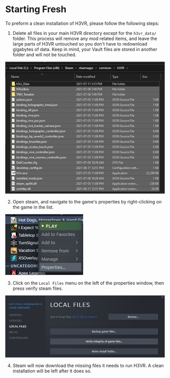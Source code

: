 # Starting Fresh

To preform a clean installation of H3VR, please follow the following steps:

1. Delete all files in your main H3VR directory except for the `h3vr_data/` folder. This process will remove any mod related items, and leave the large parts of H3VR untouched so you don't have to redownload gigabytes of data. Keep in mind, your Vault files are stored in another folder and will not be touched.

![image](Images/Starting-Fresh-Directory-Select.png)

2. Open steam, and navigate to the game's properties by right-clicking on the game in the list.

![image](Images/Starting-Fresh-Steam-Properties.png)

3. Click on the `Local Files` menu on the left of the properties window, then press verify steam files.

![image](Images/Starting-Fresh-Local-Files.png)

4. Steam will now download the missing files it needs to run H3VR. A clean installation will be left after it does so.
